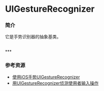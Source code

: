 # UIGestureRecognizer

### 简介

它是手势识别器的抽象基类。

<br>
***
<br>

### 参考资源

* [使用iOS手势UIGestureRecognizer](http://www.cocoachina.com/ios/20120604/4322.html)
* [用UIGestureRecognizer侦测使用者输入操作](http://www.yangyinchunm.cn/ios/20101214/2471.html)